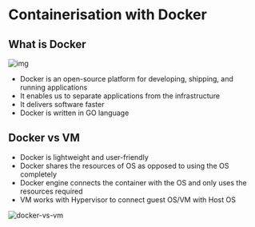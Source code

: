 # Containerisation with Docker

## What is Docker

![img](img/docker.png)

- Docker is an open-source platform for developing, shipping, and running applications
- It enables us to separate applications from the infrastructure
- It delivers software faster
- Docker is written in GO language

## Docker vs VM 
- Docker is lightweight and user-friendly
- Docker shares the resources of OS as opposed to using the OS completely
- Docker engine connects the container with the OS and only uses the resources required
- VM works with Hypervisor to connect guest OS/VM with Host OS

![docker-vs-vm](docker-vs-vm.png)
